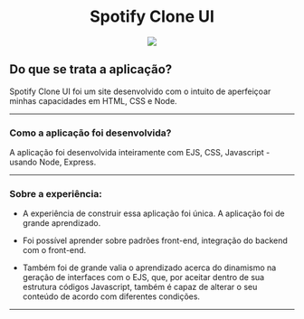 <h1 align="center">Spotify Clone UI</h1>

<div align="center">
  <img src="https://github.com/danielusi/spotify-clone/blob/master/public/images/2021-12-14%2021-23-29.gif" >
</div>

<h2>Do que se trata a aplicação?</h2>
<p>Spotify Clone UI foi um site desenvolvido com o intuito de aperfeiçoar minhas capacidades em HTML, CSS e Node.</p>

<hr>

<h3>Como a aplicação foi desenvolvida?</h3>
   
<p> A aplicação foi desenvolvida inteiramente com EJS, CSS, Javascript - usando Node, Express.</p> 

<hr>

### Sobre a experiência:

+ A experiência de construir essa aplicação foi única. A aplicação foi de grande aprendizado.

+ Foi possível aprender sobre padrões front-end, integração do backend com o front-end.

+ Também foi de grande valia o aprendizado acerca do dinamismo na geração de interfaces com o EJS, que, por aceitar dentro de sua estrutura códigos Javascript, também é capaz de alterar o seu conteúdo de acordo com diferentes condições.

<hr>

